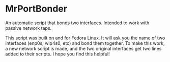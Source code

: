 # MrPortBonder
An automatic script that bonds two interfaces. Intended to work with passive network taps.

This script was built on and for Fedora Linux. It will ask you the name of two interfaces (enp0s, wlp4s0, etc) and bond them together.
To make this work, a new network script is made, and the two original interfaces get two lines added to their scripts.
I hope you find this helpful!
